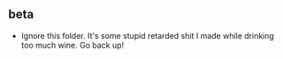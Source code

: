 ## beta

* Ignore this folder.  It's some stupid retarded shit I made while drinking too much wine.  Go back up!
